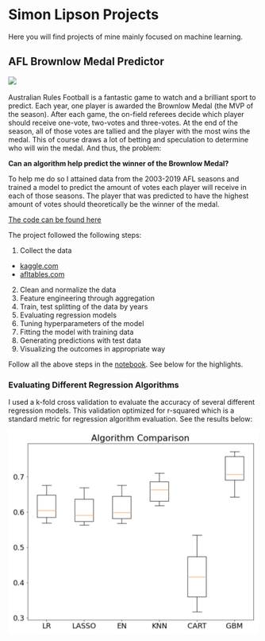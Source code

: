 # Simon Lipson Projects
Here you will find projects of mine mainly focused on machine learning.
## AFL Brownlow Medal Predictor
![](https://cdn4.theroar.com.au/wp-content/uploads/2012/09/Brownlow-Medal-415x285.jpg)

Australian Rules Football is a fantastic game to watch and a brilliant sport to predict. Each year, one player is awarded the Brownlow Medal (the MVP of the season). After each game, the on-field referees decide which player should receive one-vote, two-votes and three-votes. At the end of the season, all of those votes are tallied and the player with the most wins the medal. 
This of course draws a lot of betting and speculation to determine who will win the medal. And thus, the problem: 

**Can an algorithm help predict the winner of the Brownlow Medal?**

To help me do so I attained data from the 2003-2019 AFL seasons and trained a model to predict the amount of votes each player will receive in each of those seasons. The player that was predicted to have the highest amount of votes should theoretically be the winner of the medal. 

[The code can be found here](https://github.com/simonlipson/simon_lipson_projects.github.io/blob/master/AFL%20Brownlow%20Predictor.ipynb)

The project followed the following steps:
1. Collect the data
- [kaggle.com](https://www.kaggle.com/stoney71/aflstats)
- [afltables.com](www.afltables.com)
2. Clean and normalize the data
3. Feature engineering through aggregation
4. Train, test splitting of the data by years
5. Evaluating regression models
6. Tuning hyperparameters of the model
7. Fitting the model with training data
8. Generating predictions with test data
9. Visualizing the outcomes in appropriate way

Follow all the above steps in the [notebook](https://github.com/simonlipson/simon_lipson_projects.github.io/blob/master/AFL%20Brownlow%20Predictor.ipynb). 
See below for the highlights.

### Evaluating Different Regression Algorithms

I used a k-fold cross validation to evaluate the accuracy of several different regression models. This validation optimized for r-squared which is a standard metric for regression algorithm evaluation. See the results below:

![alt text](images/cv_graph.png)
